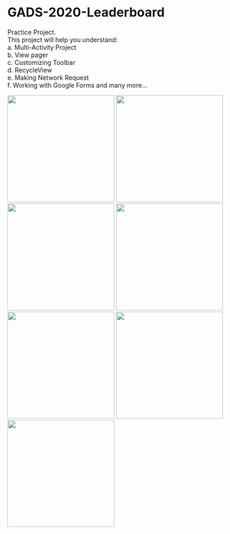 # GADS-2020-Leaderboard
Practice Project. <br>
This project will help you understand: <br>
a. Multi-Activity Project <br>
b. View pager<br>
c. Customizing Toolbar<br>
d. RecycleView<br>
e. Making Network Request<br>
f. Working with Google Forms and many more...<br>

<p float="left">
  <img src="https://user-images.githubusercontent.com/66581336/92994432-01578f80-f4f2-11ea-9552-dc42b91a8c51.jpg" width="240" />
  <img src="https://user-images.githubusercontent.com/66581336/92994437-0f0d1500-f4f2-11ea-9d46-2f9ece692f28.jpg" width="240" /> 
  <img src="https://user-images.githubusercontent.com/66581336/92994438-159b8c80-f4f2-11ea-824a-1e2aa1f9a17d.jpg" width="240" />
  <img src="https://user-images.githubusercontent.com/66581336/92994448-26e49900-f4f2-11ea-9e72-5a927dbfcb34.jpg" width="240" />
  <img src="https://user-images.githubusercontent.com/66581336/92994461-3e238680-f4f2-11ea-92b7-f98b8043e427.jpg" width="240" /> 
  <img src="https://user-images.githubusercontent.com/66581336/92994465-47145800-f4f2-11ea-9757-856a066baa68.jpg" width="240" />
  <img src="https://user-images.githubusercontent.com/66581336/92994471-55627400-f4f2-11ea-82b6-49a709a93068.jpg" width="240" />
</p>
